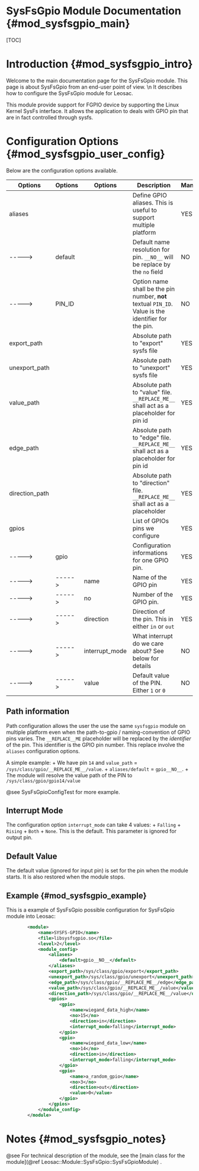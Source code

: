 SysFsGpio Module Documentation {#mod_sysfsgpio_main}
====================================================

[TOC]

Introduction {#mod_sysfsgpio_intro}
===================================

Welcome to the main documentation page for the SysFsGpio module.
This page is about SysFsGpio from an end-user point of view. \n
It describes how to configure the SysFsGpio module for Leosac.

This module provide support for FGPIO device by supporting the
Linux Kernel SysFs interface. It allows the application to deals with
GPIO pin that are in fact controlled through sysfs.

Configuration Options {#mod_sysfsgpio_user_config}
==================================================

Below are the configuration options available.

Options | Options | Options        | Description                                                                             | Mandatory
--------|---------|----------------|-----------------------------------------------------------------------------------------|-----------
aliases |         |                | Define GPIO aliases. This is useful to support multiple platform                        | YES
----->  | default |                | Default name resolution for pin. `__NO__` will be replace by the `no` field             | NO 
----->  | PIN_ID  |                | Option name shall be the pin number, **not** textual `PIN_ID`. Value is the identifier for the pin. | NO
export_path |     |                | Absolute path to "export" sysfs file                                                    | YES
unexport_path |   |                | Absolute path to "unexport" sysfs file                                                  | YES
value_path |      |                | Absolute path to "value" file. `__REPLACE_ME__` shall act as a placeholder for pin id   | YES
edge_path  |      |                | Absolute path to "edge" file. `__REPLACE_ME__` shall act as a placeholder for pin id    | YES
direction_path |  |                | Absolute path to "direction" file. `__REPLACE_ME__` shall act as a placeholder          | YES
gpios   |         |                | List of GPIOs pins we configure                                                         | YES
----->  | gpio    |                | Configuration informations for one GPIO pin.                                            | YES
----->  | ----->  | name           | Name of the GPIO pin                                                                    | YES
----->  | ----->  | no             | Number of the GPIO pin.                                                                 | YES
----->  | ----->  | direction      | Direction of the pin. This in either `in` or `out`                                      | YES
----->  | ----->  | interrupt_mode | What interrupt do we care about? See below for details                                  | NO
----->  | ----->  | value          | Default value of the PIN. Either `1` or `0`                                             | NO

Path information
----------------
Path configuration allows the user the use the same `sysfsgpio` module on multiple platform even when
the path-to-gpio / naming-convention of GPIO pins varies.
The `__REPLACE__ME` placeholder will be replaced by the *identifier* of the pin. This identifier is the GPIO
pin number. This replace involve the `aliases` configuration options.

A simple example:
    + We have pin `14` and `value_path` = `/sys/class/gpio/__REPLACE_ME__/value`.
    + `aliases/default` = `gpio__NO__`.
    + The module will resolve the value path of the PIN to `/sys/class/gpio/gpio14/value`
    
@see SysFsGpioConfigTest for more example.

Interrupt Mode
--------------
The configuration option `interrupt_mode` can take 4 values:
     + `Falling`
     + `Rising`
     + `Both`
     + `None`. This is the default.
This parameter is ignored for output pin.

Default Value
-------------
The default value (ignored for input pin) is set for the pin when the module
starts. It is also restored when the module stops.


Example {#mod_sysfsgpio_example}
--------------------------------

This is a example of SysFsGpio possible configuration for SysFsGpio module into Leosac:

~~~~~~~~~~~~~~~~~~~~~~~~~~~~~~~~~~~~~~~~~~~~~~~~~~~.xml
        <module>
            <name>SYSFS-GPIO</name>
            <file>libsysfsgpio.so</file>
            <level>2</level>
            <module_config>            
                <aliases>
                    <default>gpio__NO__</default>
                </aliases>
                <export_path>/sys/class/gpio/export</export_path>
                <unexport_path>/sys/class/gpio/unexport</unexport_path>
                <edge_path>/sys/class/gpio/__REPLACE_ME__/edge</edge_path>
                <value_path>/sys/class/gpio/__REPLACE_ME__/value</value_path>
                <direction_path>/sys/class/gpio/__REPLACE_ME__/value</direction_path>                
                <gpios>
                    <gpio>
                        <name>wiegand_data_high</name>
                        <no>15</no>
                        <direction>in</direction>
                        <interrupt_mode>falling</interrupt_mode>
                    </gpio>
                    <gpio>
                        <name>wiegand_data_low</name>
                        <no>14</no>
                        <direction>in</direction>
                        <interrupt_mode>falling</interrupt_mode>
                    </gpio>
                    <gpio>
                        <name>a_random_gpio</name>
                        <no>3</no>
                        <direction>out</direction>
                        <value>0</value>
                    </gpio>
                </gpios>
            </module_config>
        </module>
~~~~~~~~~~~~~~~~~~~~~~~~~~~~~~~~~~~~~~~~~~~~~~~~~~~
            
Notes {#mod_sysfsgpio_notes}
============================

@see For technical description of the module, see the
[main class for the module](@ref Leosac::Module::SysFsGpio::SysFsGpioModule) .